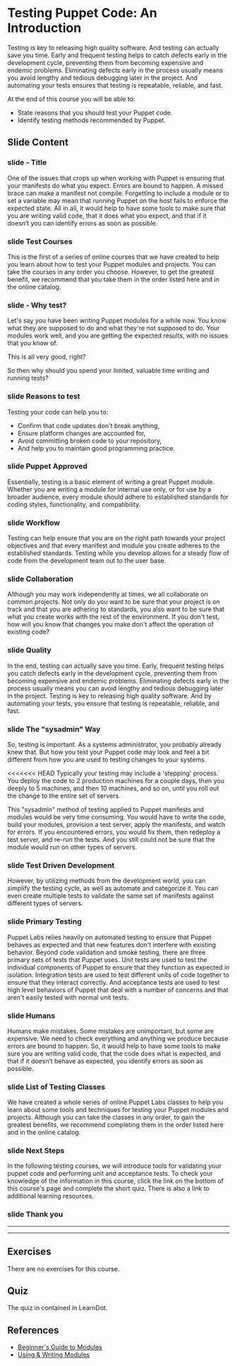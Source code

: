# Testing Puppet Code: An Introduction

Testing is key to releasing high quality software. And testing can actually save you time. Early and frequent testing helps to catch defects early in the development cycle, preventing them from becoming expensive and endemic problems. Eliminating defects early in the process usually means you avoid lengthy and tedious debugging later in the project. And automating your tests ensures that testing is repeatable, reliable, and fast. 

At the end of this course you will be able to:

* State reasons that you should test your Puppet code.
* Identify testing methods recommended by Puppet.

## Slide Content

### slide - Title

One of the issues that crops up when working with Puppet is ensuring that your manifests do what you expect. Errors are bound to happen. A missed brace can make a manifest not compile. Forgetting to include a module or to set a variable may mean that running Puppet on the host fails to enforce the expected state. All in all, it would help to have some tools to make sure that you are writing valid code, that it does what you expect, and that if it doesn’t you can identify errors as soon as possible.

### slide Test Courses

This is the first of a series of online courses that we have created to help you learn about how to test your Puppet modules and projects. You can take the courses in any order you choose. However, to get the greatest benefit, we recommend that you take them in the order listed here and in the online catalog.

### slide  - Why test?

Let's say you have been writing Puppet modules for a while now. You know what they are supposed to do and what they're not supposed to do. Your modules work well, and you are getting the expected results, with no issues that you know of.  This is all very good, right? 

So then why should you spend your limited, valuable time writing and running tests?  

### slide Reasons to test

Testing your code can help you to:* Confirm that code updates don't break anything, * Ensure platform changes are accounted for,* Avoid committing broken code to your repository, * And help you to maintain good programming practice.


### slide Puppet Approved

Essentially, testing is a basic element of writing a great Puppet module. Whether you are writing a module for internal use only, or for use by a broader audience, every module should adhere to established standards for coding styles, functionality, and compatibility. 
 
### slide Workflow

Testing can help ensure that you are on the right path towards your project objectives and that every manifest and module you create adheres to the established standards. Testing while you develop allows for a steady flow of code from the development team out to the user base.


### slide Collaboration

Although you may work independently at times, we all collaborate on common projects. Not only do you want to be sure that your project is on track and that you are adhering to standards, you also want to be sure that what you create works with the rest of the environment. If you don't test, how will you know that changes you make don't affect the operation of existing code? 

### slide Quality

In the end, testing can actually save you time. Early, frequent testing helps you catch defects early in the development cycle, preventing them from becoming expensive and endemic problems. Eliminating defects early in the process usually means you can avoid lengthy and tedious debugging later in the project. Testing is key to releasing high quality software. And by automating your tests, you ensure that testing is repeatable, reliable, and fast.    
 

### slide The "sysadmin" Way

So, testing is important. As a systems administrator, you probably already knew that. But how you test your Puppet code may look and feel a bit different from how you are used to testing changes to your systems.

<<<<<<< HEAD
Typically your testing may include a 'stepping' process. You deploy the code to 2 production machines for a couple days, then you deeply to 5 machines, and then 10 machines, and so on, until you roll out the change to the entire set of servers. 

This "sysadmin" method of testing applied to Puppet manifests and modules would be very time consuming. You would have to write the code, build your modules, provision a test server, apply the manifests, and watch for errors. If you encountered errors, you would fix them, then redeploy a test server, and re-run the tests. And you still could not be sure that the module would run on other types of servers.  

### slide Test Driven Development

However, by utilizing methods from the development world, you can simplify the testing cycle, as well as automate and categorize it. You can even create multiple tests to validate the same set of manifests against different types of servers.

### slide Primary Testing

Puppet Labs relies heavily on automated testing to ensure that Puppet behaves as expected and that new features don't interfere with existing behavior.  Beyond code validation and smoke testing, there are three primary sets of tests that Puppet uses. Unit tests are used to test the individual components of Puppet to ensure that they function as expected in isolation. Integration tests are used to test different units of code together to ensure that they interact correctly.  And acceptance tests are used to test high level behaviors of Puppet that deal with a number of concerns and that aren't easily tested with normal unit tests.
 
### slide Humans

Humans make mistakes. Some mistakes are unimportant, but some are expensive. We need to check everything and anything we produce because errors are bound to happen. So, it would help to have some tools to make sure you are writing valid code, that the code does what is expected, and that if it doesn’t behave as expected, you identify errors as soon as possible. 

### slide List of Testing Classes

We have created a whole series of online Puppet Labs classes to help you learn about some tools and techniques for testing your Puppet modules and projects. Although you can take the classes in any order, to gain the greatest benefits, we recommend completing them in the order listed here and in the online catalog.

### slide Next Steps

In the following testing courses, we will introduce tools for validating your puppet code and performing unit and acceptance tests. To check your knowledge of the information in this course, click the link on the bottom of this course's page and complete the short quiz. There is also a link to additional learning resources.

### slide Thank you

------
------

## Exercises

There are no exercises for this course.

## Quiz

The quiz in contained in LearnDot.

## References

* [Beginner's Guide to Modules](http://docs.puppetlabs.com/guides/module_guides/bgtm.html)
* [Using & Writing Modules](http://docs.puppetlabs.com/puppet/3.7/reference/modules_fundamentals.html)
